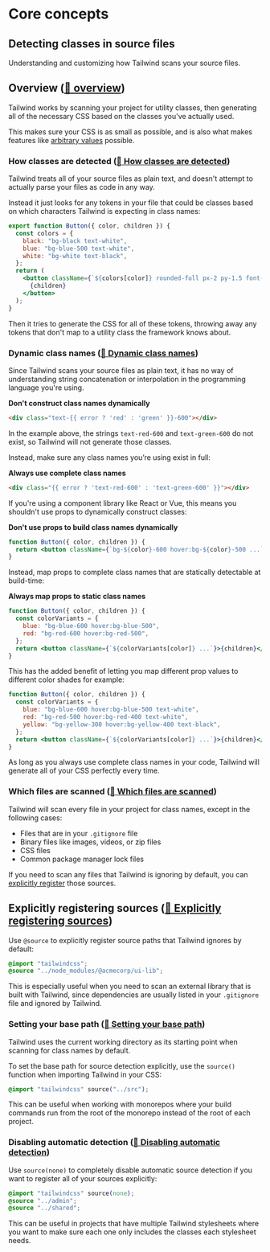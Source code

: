 
# Core concepts

## Detecting classes in source files

Understanding and customizing how Tailwind scans your source files.

## Overview ([🔗 overview](https://tailwindcss.com/docs/detecting-classes-in-source-files#overview))

Tailwind works by scanning your project for utility classes, then generating all of the necessary CSS based on the classes you've actually used.

This makes sure your CSS is as small as possible, and is also what makes features like [arbitrary values](https://tailwindcss.com/docs/adding-custom-styles#using-arbitrary-values) possible.

### How classes are detected ([🔗 How classes are detected](https://tailwindcss.com/docs/detecting-classes-in-source-files#how-classes-are-detected))

Tailwind treats all of your source files as plain text, and doesn't attempt to actually parse your files as code in any way.

Instead it just looks for any tokens in your file that could be classes based on which characters Tailwind is expecting in class names:

```jsx
export function Button({ color, children }) {
  const colors = {
    black: "bg-black text-white",
    blue: "bg-blue-500 text-white",
    white: "bg-white text-black",
  };
  return (
    <button className={`${colors[color]} rounded-full px-2 py-1.5 font-sans text-sm/6 font-medium shadow`}>
      {children}
    </button>
  );
}
```

Then it tries to generate the CSS for all of these tokens, throwing away any tokens that don't map to a utility class the framework knows about.

### Dynamic class names ([🔗 Dynamic class names](https://tailwindcss.com/docs/detecting-classes-in-source-files#dynamic-class-names))

Since Tailwind scans your source files as plain text, it has no way of understanding string concatenation or interpolation in the programming language you're using.

**Don't construct class names dynamically**

```html
<div class="text-{{ error ? 'red' : 'green' }}-600"></div>
```

In the example above, the strings `text-red-600` and `text-green-600` do not exist, so Tailwind will not generate those classes.

Instead, make sure any class names you’re using exist in full:

**Always use complete class names**

```html
<div class="{{ error ? 'text-red-600' : 'text-green-600' }}"></div>
```

If you're using a component library like React or Vue, this means you shouldn't use props to dynamically construct classes:

**Don't use props to build class names dynamically**

```jsx
function Button({ color, children }) {
  return <button className={`bg-${color}-600 hover:bg-${color}-500 ...`}>{children}</button>;
}
```

Instead, map props to complete class names that are statically detectable at build-time:

**Always map props to static class names**

```jsx
function Button({ color, children }) {
  const colorVariants = {
    blue: "bg-blue-600 hover:bg-blue-500",
    red: "bg-red-600 hover:bg-red-500",
  };
  return <button className={`${colorVariants[color]} ...`}>{children}</button>;
}
```

This has the added benefit of letting you map different prop values to different color shades for example:

```jsx
function Button({ color, children }) {
  const colorVariants = {
    blue: "bg-blue-600 hover:bg-blue-500 text-white",
    red: "bg-red-500 hover:bg-red-400 text-white",
    yellow: "bg-yellow-300 hover:bg-yellow-400 text-black",
  };
  return <button className={`${colorVariants[color]} ...`}>{children}</button>;
}
```

As long as you always use complete class names in your code, Tailwind will generate all of your CSS perfectly every time.

### Which files are scanned ([🔗 Which files are scanned](https://tailwindcss.com/docs/detecting-classes-in-source-files#which-files-are-scanned))

Tailwind will scan every file in your project for class names, except in the following cases:

-   Files that are in your `.gitignore` file
-   Binary files like images, videos, or zip files
-   CSS files
-   Common package manager lock files

If you need to scan any files that Tailwind is ignoring by default, you can [explicitly register](https://tailwindcss.com/docs/detecting-classes-in-source-files#explicitly-registering-sources) those sources.

## Explicitly registering sources ([🔗 Explicitly registering sources](https://tailwindcss.com/docs/detecting-classes-in-source-files#explicitly-registering-sources))

Use `@source` to explicitly register source paths that Tailwind ignores by default:

```css
@import "tailwindcss";
@source "../node_modules/@acmecorp/ui-lib";
```

This is especially useful when you need to scan an external library that is built with Tailwind, since dependencies are usually listed in your `.gitignore` file and ignored by Tailwind.

### Setting your base path ([🔗 Setting your base path](https://tailwindcss.com/docs/detecting-classes-in-source-files#setting-your-base-path))

Tailwind uses the current working directory as its starting point when scanning for class names by default.

To set the base path for source detection explicitly, use the `source()` function when importing Tailwind in your CSS:

```css
@import "tailwindcss" source("../src");
```

This can be useful when working with monorepos where your build commands run from the root of the monorepo instead of the root of each project.

### Disabling automatic detection ([🔗 Disabling automatic detection](https://tailwindcss.com/docs/detecting-classes-in-source-files#disabling-automatic-detection))

Use `source(none)` to completely disable automatic source detection if you want to register all of your sources explicitly:

```css
@import "tailwindcss" source(none);
@source "../admin";
@source "../shared";
```

This can be useful in projects that have multiple Tailwind stylesheets where you want to make sure each one only includes the classes each stylesheet needs.

